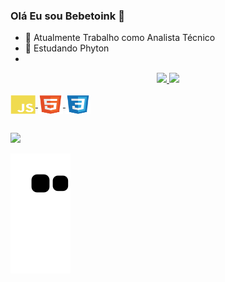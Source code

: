 ### Olá Eu sou Bebetoink 👋


- 🔭 Atualmente Trabalho como Analista Técnico
- 🤔 Estudando Phyton
-


<div align="center">
  <a href="https://github.com/bebetoink">
  <img height="180em" src="https://github-readme-stats.vercel.app/api?username=bebetoink&show_icons=true&theme=dark&include_all_commits=true&count_private=true"/>
  <img height="180em" src="https://github-readme-stats.vercel.app/api/top-langs/?username=bebetoink&layout=compact&langs_count=7&theme=dark"/>
</div>
  <div style="display: inline_block"><br>
  <img align="center" alt="beto-Js" height="30" width="40" src="https://raw.githubusercontent.com/devicons/devicon/master/icons/javascript/javascript-plain.svg">
  <img align="center" alt="beto-HTML" height="30" width="40" src="https://raw.githubusercontent.com/devicons/devicon/master/icons/html5/html5-original.svg">
  <img align="center" alt="beto-CSS" height="30" width="40" src="https://raw.githubusercontent.com/devicons/devicon/master/icons/css3/css3-original.svg">
 
</div>
  
  ##
  
  <div> 
 <a href="https://www.linkedin.com/in/humberto-martins-7419a31b4/" target="_blank"><img src="https://img.shields.io/badge/LinkedIn-0077B5?style=for-the-badge&logo=linkedin&logoColor=white" target="_blank"></a> 
    
  
  ![Snake animation](https://github.com/rafaballerini/rafaballerini/blob/output/github-contribution-grid-snake.svg)
 
</div>
